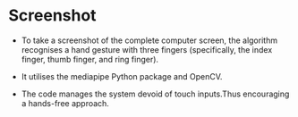 # Screenshot

* To take a screenshot of the complete computer screen, the algorithm recognises a hand gesture with three fingers
  (specifically, the index finger, thumb finger, and ring finger).

* It utilises the mediapipe Python package and OpenCV.

* The code manages the system devoid of touch inputs.Thus encouraging a hands-free approach.

